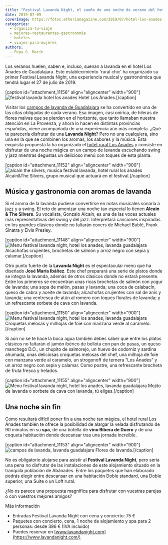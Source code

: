 ```yaml
---
title: "Festival Lavanda Night, el sueño de una noche de verano del hotel Los Ánades"
date: 2019-07-09
coverImage: https://fotos.etheriamagazine.com/2019/07/hotel-los-anades-festival-jazz-alcain-the-silvers.jpg
categories: 
  - organiza-tu-viaje
  - mejores-restaurantes-gastronomia
  - hoteles
  - viajes-para-mujeres
authors: 
  - Pepa G. Marín
---
```


Los veranos huelen, saben e, incluso, suenan a lavanda en el hotel Los Ánades de 
Guadalajara. Este establecimiento 'rural chic' ha organizado su primer Festival Lavanda 
Night, una experiencia musical y gastronómica que tendrá lugar el 27 de julio de 2019. 

\[caption id="attachment\_11156" align="aligncenter" width="900"\]![festival lavanda hotel los anades](https://fotos.etheriamagazine.com/2019/07/hotel-los-anades-noche-festival-lavanda.jpg "Hotel Los Ánades.") Hotel Los Ánades.\[/caption\]

Visitar los [campos de lavanda de Guadalajara](https://etheriamagazine.com/2019/06/10/floracion-campos-lavanda-brihuega-guadalajara-2019/) se ha convertido en una de las citas obligadas de cada verano. Esa imagen, casi onírica, de hileras de flores malvas que se pierden en el horizonte, que tanto llamaban nuestra atención en La Provenza, y ahora lo hacen en distintas provincias españolas, viene acompañada de una experiencia aún más completa. ¿Qué te parecería disfrutar de una **Lavanda Night**? Pero no una cualquiera, sino una en la que se combinen los aromas, los sabores y la música. Esta exquisita propuesta la ha organizado el [hotel rural Los Ánades](https://www.losanades.com/) y consiste en disfrutar de una noche mágica en un campo de lavanda escuchando swing y jazz mientras degustas un delicioso menú con toques de esta planta.

\[caption id="attachment\_11152" align="aligncenter" width="900"\]![alcain the silvers, musica festival lavanda, hotel rural los anades](https://fotos.etheriamagazine.com/2019/07/hotel-los-anades-festival-jazz-alcain-the-silvers.jpg "Alcain&amp;The Silvers, grupo musical que actuará en el festival.") Alcain&The Silvers, grupo musical que actuará en el festival.\[/caption\]

## Música y gastronomía con aromas de lavanda

Si el aroma de la lavanda pudiese convertirse en notas musicales sonaría a jazz y a swing. El reto de amenizar una noche tan especial lo tienen **Alcain & The Silvers**. Su vocalista, Gonzalo Alcaín, es una de las voces actuales más representativas del swing y del jazz. Interpretará canciones inspiradas en los grandes clásicos donde no faltarán covers de Michael Bublé, Frank Sinatra y Elvis Presley.

\[caption id="attachment\_11148" align="aligncenter" width="900"\]![Menu festival lavanda night, hotel los anades, lavanda guadalajara](https://fotos.etheriamagazine.com/2019/07/hotel-los-anades-alcachofas-salmon-arroz-negro.jpg "Alcachofas crujientes, brochetas de salmón y arroz negro con sepia y calamar.") Alcachofas crujientes, brochetas de salmón y arroz negro con sepia y calamar.\[/caption\]

Otro punto fuerte de la **Lavanda Night** es el espectacular menú que ha diseñado **José María Ibáñez**. Este chef preparará una serie de platos donde se integra la lavanda, además de otros clásicos donde no estará presente. Entre los primeros se encuentran unas ricas brochetas de salmón con yogur de lavanda; una sopa de melón, pasas y lavanda; una coca de calabacín, queso de cabra y aceite de lavanda; alcachofas crujientes con sal de anís y lavanda; una ventresca de atún al romero con toques florales de lavanda; y un refrescante sorbete de cava con lavanda.

\[caption id="attachment\_11150" align="aligncenter" width="900"\]![Menu festival lavanda night, hotel los anades, lavanda guadalajara](https://fotos.etheriamagazine.com/2019/07/Hotel-los-anades-festival-croquetas-milhojas.jpg "Croquetas melosas y milhojas de foie con manzana verde al caramelo.") Croquetas melosas y milhojas de foie con manzana verde al caramelo.\[/caption\]

Si aún no se te hace la boca agua también debes saber que entre los platos clásicos no faltarán el jamón ibérico de bellota con pan de pasas, un queso manchego D.O., un chupito de salmorejo, un huevo de codorniz y sardina ahumada, unas deliciosas croquetas melosas del chef, una milhoja de foie con manzana verde al caramelo, un strogonoff de ternera “Los Ánades” y un arroz negro con sepia y calamar. Como postre, una refrescante brocheta de fruta fresca y helados.

\[caption id="attachment\_11155" align="aligncenter" width="900"\]![Menu festival lavanda night, hotel los anades, lavanda guadalajara](https://fotos.etheriamagazine.com/2019/07/hotel-los-anades-mojito-sorbete-cava.jpg "Mojito de lavanda o sorbete de cava con lavanda, tú eliges.") Mojito de lavanda o sorbete de cava con lavanda, tú eliges.\[/caption\]

## Una noche sin fin

Como resultará difícil poner fin a una noche tan mágica, el hotel rural Los Ánades también te ofrece la posibilidad de alargar la velada disfrutando de 90 minutos en su **spa**, de una botella de **vino Ribera de Duero** y de una coqueta habitación donde descansar tras una jornada increíble.

\[caption id="attachment\_11153" align="aligncenter" width="900"\]![campos de lavanda, lavanda guadalajara](https://fotos.etheriamagazine.com/2019/07/hotel-los-anades-festival-lavanda-guadalajara.jpg "Flores de lavanda.") Flores de lavanda.\[/caption\]

No es obligatorio alojarse para asistir al **Festival Lavanda Night**, pero sería una pena no disfrutar de las instalaciones de este alojamiento situado en la tranquila población de Abánades. Entre los paquetes que han elaborado podrás elegir entre descansar en una habitación Doble standard, una Doble superior, una Suite o un Loft rural.

¿No os parece una propuesta magnífica para disfrutar con vuestras parejas o con vuestros mejores amigos?

Más información 

- Entradas Festival Lavanda Night con cena y concierto: 75 €
- Paquetes con concierto, cena, 1 noche de alojamiento y spa para 2 personas: desde 396 € (IVA incluido)
- Puedes reservar en [www.lavandanight.com](https://www.lavandanight.com/)
